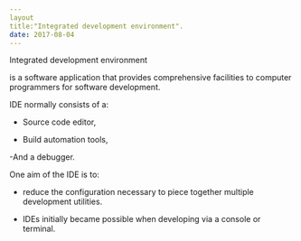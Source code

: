 ```yaml
---
layout
title:"Integrated development environment".
date: 2017-08-04
---
```


Integrated development environment

is a software application that provides comprehensive facilities to computer programmers for software development.

IDE normally consists of a:

- Source code editor,

- Build automation tools,

-And a debugger.

One aim of the IDE is to:

- reduce the configuration necessary to piece together multiple development utilities.

- IDEs initially became possible when developing via a console or terminal. 




